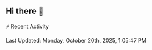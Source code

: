 ## Hi there 👋

⚡ Recent Activity
<!--RECENT_ACTIVITY:start-->
<!--RECENT_ACTIVITY:end-->
<!--RECENT_ACTIVITY:last_update-->
Last Updated: Monday, October 20th, 2025, 1:05:47 PM
<!--RECENT_ACTIVITY:last_update_end-->
